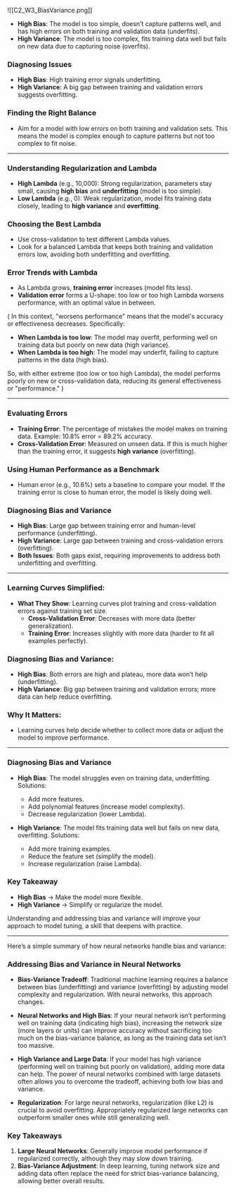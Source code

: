 
![[C2_W3_BiasVariance.png]]

- **High Bias**: The model is too simple, doesn’t capture patterns well, and has high errors on both training and validation data (underfits).
- **High Variance**: The model is too complex, fits training data well but fails on new data due to capturing noise (overfits).
### Diagnosing Issues

- **High Bias**: High training error signals underfitting.
- **High Variance**: A big gap between training and validation errors suggests overfitting.

### Finding the Right Balance

- Aim for a model with low errors on both training and validation sets. This means the model is complex enough to capture patterns but not too complex to fit noise.

------

### Understanding Regularization and Lambda

- **High Lambda** (e.g., 10,000): Strong regularization, parameters stay small, causing **high bias** and **underfitting** (model is too simple).
- **Low Lambda** (e.g., 0): Weak regularization, model fits training data closely, leading to **high variance** and **overfitting**.

### Choosing the Best Lambda

- Use cross-validation to test different Lambda values.
- Look for a balanced Lambda that keeps both training and validation errors low, avoiding both underfitting and overfitting.

### Error Trends with Lambda

- As Lambda grows, **training error** increases (model fits less).
- **Validation error** forms a U-shape: too low or too high Lambda worsens performance, with an optimal value in between.

( In this context, "worsens performance" means that the model's accuracy or effectiveness decreases. Specifically:

- **When Lambda is too low**: The model may overfit, performing well on training data but poorly on new data (high variance).
- **When Lambda is too high**: The model may underfit, failing to capture patterns in the data (high bias).

So, with either extreme (too low or too high Lambda), the model performs poorly on new or cross-validation data, reducing its general effectiveness or "performance." )


----


### Evaluating Errors

- **Training Error**: The percentage of mistakes the model makes on training data. Example: 10.8% error = 89.2% accuracy.
- **Cross-Validation Error**: Measured on unseen data. If this is much higher than the training error, it suggests **high variance** (overfitting).

### Using Human Performance as a Benchmark

- Human error (e.g., 10.6%) sets a baseline to compare your model. If the training error is close to human error, the model is likely doing well.

### Diagnosing Bias and Variance

- **High Bias**: Large gap between training error and human-level performance (underfitting).
- **High Variance**: Large gap between training and cross-validation errors (overfitting).
- **Both Issues**: Both gaps exist, requiring improvements to address both underfitting and overfitting.


----


### Learning Curves Simplified:
- **What They Show**: Learning curves plot training and cross-validation errors against training set size.  
  - **Cross-Validation Error**: Decreases with more data (better generalization).  
  - **Training Error**: Increases slightly with more data (harder to fit all examples perfectly).

### Diagnosing Bias and Variance:
- **High Bias**: Both errors are high and plateau, more data won’t help (underfitting).  
- **High Variance**: Big gap between training and validation errors; more data can help reduce overfitting.

### Why It Matters:
- Learning curves help decide whether to collect more data or adjust the model to improve performance.

----


### Diagnosing Bias and Variance
- **High Bias**: The model struggles even on training data, underfitting. Solutions:
  - Add more features.
  - Add polynomial features (increase model complexity).
  - Decrease regularization (lower Lambda).

- **High Variance**: The model fits training data well but fails on new data, overfitting. Solutions:
  - Add more training examples.
  - Reduce the feature set (simplify the model).
  - Increase regularization (raise Lambda).

### Key Takeaway
- **High Bias** → Make the model more flexible.
- **High Variance** → Simplify or regularize the model.
  
Understanding and addressing bias and variance will improve your approach to model tuning, a skill that deepens with practice.

---


Here’s a simple summary of how neural networks handle bias and variance:

### Addressing Bias and Variance in Neural Networks
- **Bias-Variance Tradeoff**: Traditional machine learning requires a balance between bias (underfitting) and variance (overfitting) by adjusting model complexity and regularization. With neural networks, this approach changes.
  
- **Neural Networks and High Bias**: If your neural network isn’t performing well on training data (indicating high bias), increasing the network size (more layers or units) can improve accuracy without sacrificing too much on the bias-variance balance, as long as the training data set isn’t too massive.

- **High Variance and Large Data**: If your model has high variance (performing well on training but poorly on validation), adding more data can help. The power of neural networks combined with large datasets often allows you to overcome the tradeoff, achieving both low bias and variance.

- **Regularization**: For large neural networks, regularization (like L2) is crucial to avoid overfitting. Appropriately regularized large networks can outperform smaller ones while still generalizing well.

### Key Takeaways
1. **Large Neural Networks**: Generally improve model performance if regularized correctly, although they may slow down training.
2. **Bias-Variance Adjustment**: In deep learning, tuning network size and adding data often replace the need for strict bias-variance balancing, allowing better overall results.